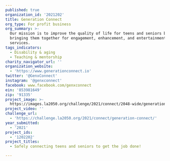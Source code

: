 ```yaml
---
published: true
organization_id: '2021202'
title: Generation Connect
org_type: For profit business
org_summary: >-
  Our mission is to improve the quality of life for teens and seniors by safely
  bringing them together for engagement, enhancement, and entertainment
  services.
tags_indicators:
  - Disability & aging
  - Teaching & mentorship
charity_navigator_url: ''
organization_website:
  - 'https://www.generationconnect.io'
twitter: '@GenxConnect'
instagram: '@genxconnect'
facebook: www.facebook.com/genxconnect
ein: '853981649'
zip: '91335'
project_image: >-
  https://images.la2050.org/challenge/2021/connect/2048-wide/generation-connect.jpg
project_video: ''
challenge_url:
  - 'https://challenge.la2050.org/2021/connect/generation-connect/'
year_submitted:
  - '2021'
project_ids:
  - '1202202'
project_titles:
  - Safely connecting teens and seniors to get the job done!

---
```

